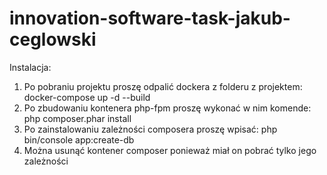# innovation-software-task-jakub-ceglowski

Instalacja:

1. Po pobraniu projektu proszę odpalić dockera z folderu z projektem: docker-compose up -d --build
2. Po zbudowaniu kontenera php-fpm proszę wykonać w nim komende: php composer.phar install
3. Po zainstalowaniu zależności composera proszę wpisać: php bin/console app:create-db
4. Można usunąć kontener composer ponieważ miał on pobrać tylko jego zależności
